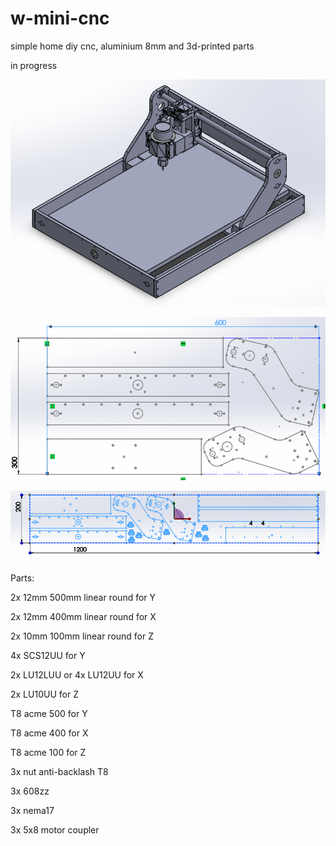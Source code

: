 # w-mini-cnc
simple home diy cnc, aluminium 8mm and 3d-printed parts

in progress

![assembly](https://github.com/whoim2/w-mini-cnc/raw/main/Screenshot_1.png)

![cut600x300](https://github.com/whoim2/w-mini-cnc/raw/main/Screenshot_2.png)

![cut1200x200](https://github.com/whoim2/w-mini-cnc/raw/main/8mm/cut1200x200.png)

Parts:

2x 12mm 500mm linear round for Y

2x 12mm 400mm linear round for X

2x 10mm 100mm linear round for Z

4x SCS12UU for Y

2x LU12LUU or 4x LU12UU for X

2x LU10UU for Z

T8 acme 500 for Y

T8 acme 400 for X

T8 acme 100 for Z

3x nut anti-backlash T8

3x 608zz

3x nema17

3x 5x8 motor coupler

